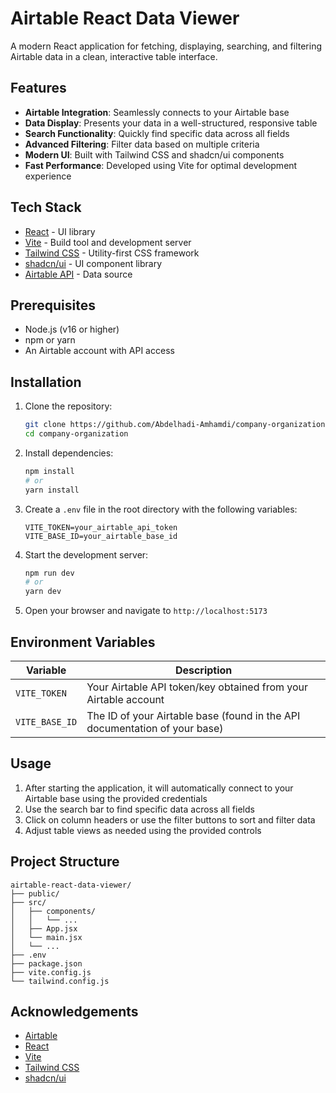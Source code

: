 # Airtable React Data Viewer

A modern React application for fetching, displaying, searching, and filtering Airtable data in a clean, interactive table interface.

## Features

- **Airtable Integration**: Seamlessly connects to your Airtable base
- **Data Display**: Presents your data in a well-structured, responsive table
- **Search Functionality**: Quickly find specific data across all fields
- **Advanced Filtering**: Filter data based on multiple criteria
- **Modern UI**: Built with Tailwind CSS and shadcn/ui components
- **Fast Performance**: Developed using Vite for optimal development experience

## Tech Stack

- [React](https://reactjs.org/) - UI library
- [Vite](https://vitejs.dev/) - Build tool and development server
- [Tailwind CSS](https://tailwindcss.com/) - Utility-first CSS framework
- [shadcn/ui](https://ui.shadcn.com/) - UI component library
- [Airtable API](https://airtable.com/developers/web/api/introduction) - Data source

## Prerequisites

- Node.js (v16 or higher)
- npm or yarn
- An Airtable account with API access

## Installation

1. Clone the repository:
   ```bash
   git clone https://github.com/Abdelhadi-Amhamdi/company-organization.git
   cd company-organization
   ```

2. Install dependencies:
   ```bash
   npm install
   # or
   yarn install
   ```

3. Create a `.env` file in the root directory with the following variables:
   ```
   VITE_TOKEN=your_airtable_api_token
   VITE_BASE_ID=your_airtable_base_id
   ```

4. Start the development server:
   ```bash
   npm run dev
   # or
   yarn dev
   ```

5. Open your browser and navigate to `http://localhost:5173`

## Environment Variables

| Variable | Description |
|----------|-------------|
| `VITE_TOKEN` | Your Airtable API token/key obtained from your Airtable account |
| `VITE_BASE_ID` | The ID of your Airtable base (found in the API documentation of your base) |

## Usage

1. After starting the application, it will automatically connect to your Airtable base using the provided credentials
2. Use the search bar to find specific data across all fields
3. Click on column headers or use the filter buttons to sort and filter data
4. Adjust table views as needed using the provided controls

## Project Structure

```
airtable-react-data-viewer/
├── public/
├── src/
│   ├── components/
│   │   └── ...
│   ├── App.jsx
│   └── main.jsx
│   └── ...
├── .env
├── package.json
├── vite.config.js
└── tailwind.config.js
```


## Acknowledgements

- [Airtable](https://airtable.com/)
- [React](https://reactjs.org/)
- [Vite](https://vitejs.dev/)
- [Tailwind CSS](https://tailwindcss.com/)
- [shadcn/ui](https://ui.shadcn.com/)